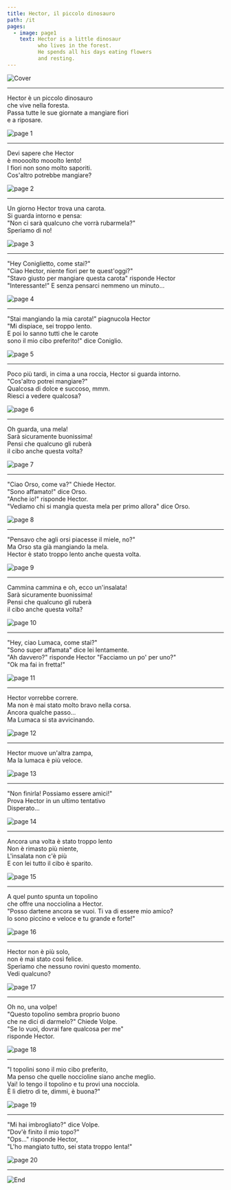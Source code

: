 ```yaml
---
title: Hector, il piccolo dinosauro
path: /it
pages: 
  - image: page1
    text: Hector is a little dinosaur  
          who lives in the forest.  
          He spends all his days eating flowers  
          and resting.
---
```


![Cover](../images/Cover.png)

---

Hector è un piccolo dinosauro  
che vive nella foresta.  
Passa tutte le sue giornate a mangiare fiori  
e a riposare.

![page 1](../images/page1.png)

---

Devi sapere che Hector  
è moooolto mooolto lento!  
I fiori non sono molto saporiti.  
Cos'altro potrebbe mangiare?

![page 2](../images/page2.png)

---

Un giorno Hector trova una carota.  
Si guarda intorno e pensa:  
"Non ci sarà qualcuno che vorrà rubarmela?"  
Speriamo di no!

![page 3](../images/page3.png)

---

"Hey Coniglietto, come stai?"  
"Ciao Hector, niente fiori per te quest'oggi?"  
"Stavo giusto per mangiare questa carota" risponde Hector  
"Interessante!" E senza pensarci nemmeno un minuto...

![page 4](../images/page4.png)

---

"Stai mangiando la mia carota!" piagnucola Hector  
"Mi dispiace, sei troppo lento.  
E poi lo sanno tutti che le carote  
sono il mio cibo preferito!" dice Coniglio.

![page 5](../images/page5.png)

---

Poco più tardi, in cima a una roccia, Hector si guarda intorno.  
"Cos'altro potrei mangiare?"  
Qualcosa di dolce e succoso, mmm.  
Riesci a vedere qualcosa?

![page 6](../images/page6.png)

---

Oh guarda, una mela!  
Sarà sicuramente buonissima!  
Pensi che qualcuno gli ruberà  
il cibo anche questa volta?

![page 7](../images/page7.png)

---

"Ciao Orso, come va?" Chiede Hector.  
"Sono affamato!" dice Orso.  
"Anche io!" risponde Hector.  
"Vediamo chi si mangia questa mela per primo allora" dice Orso.

![page 8](../images/page8.png)

---

"Pensavo che agli orsi piacesse il miele, no?"  
Ma Orso sta già mangiando la mela.  
Hector è stato troppo lento anche questa volta.

![page 9](../images/page9.png)

---

Cammina cammina e oh, ecco un'insalata!  
Sarà sicuramente buonissima!  
Pensi che qualcuno gli ruberà  
il cibo anche questa volta?

![page 10](../images/page10.png)

---

"Hey, ciao Lumaca, come stai?"  
"Sono super affamata" dice lei lentamente.  
"Ah davvero?" risponde Hector "Facciamo un po' per uno?"  
"Ok ma fai in fretta!"

![page 11](../images/page11.png)

---

Hector vorrebbe correre.  
Ma non è mai stato molto bravo nella corsa.  
Ancora qualche passo…  
Ma Lumaca si sta avvicinando.

![page 12](../images/page12.png)

---

Hector muove un'altra zampa,  
Ma la lumaca è più veloce.

![page 13](../images/page13.png)

---

"Non finirla! Possiamo essere amici!"  
Prova Hector in un ultimo tentativo  
Disperato…

![page 14](../images/page14.png)

---

Ancora una volta è stato troppo lento  
Non è rimasto più niente,  
L'insalata non c'è più  
E con lei tutto il cibo è sparito.

![page 15](../images/page15.png)

---

A quel punto spunta un topolino  
che offre una nocciolina a Hector.  
"Posso dartene ancora se vuoi. Ti va di essere mio amico?  
Io sono piccino e veloce e tu grande e forte!"

![page 16](../images/page16.png)

---

Hector non è più solo,  
non è mai stato così felice.  
Speriamo che nessuno rovini questo momento.  
Vedi qualcuno?

![page 17](../images/page17.png)

---

Oh no, una volpe!  
"Questo topolino sembra proprio buono  
che ne dici di darmelo?" Chiede Volpe.  
"Se lo vuoi, dovrai fare qualcosa per me"  
risponde Hector.

![page 18](../images/page18.png)

---

"I topolini sono il mio cibo preferito,  
Ma penso che quelle noccioline siano anche meglio.  
Vai! Io tengo il topolino e tu provi una nocciola.  
È lì dietro di te, dimmi, è buona?"

![page 19](../images/page19.png)

---

"Mi hai imbrogliato?" dice Volpe.  
"Dov'è finito il mio topo?"  
"Ops…" risponde Hector,  
"L'ho mangiato tutto, sei stata troppo lenta!"

![page 20](../images/page20.png)

---

![End](../images/End.png)
